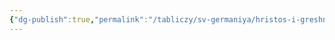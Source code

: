 ```yaml
---
{"dg-publish":true,"permalink":"/tabliczy/sv-germaniya/hristos-i-greshnicza/","dgPassFrontmatter":true}
---
```



